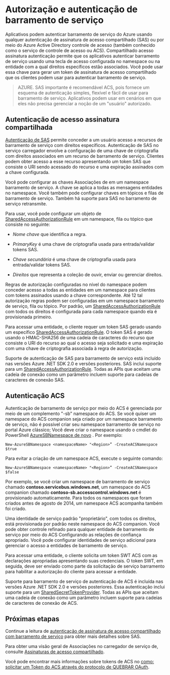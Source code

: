 <properties 
    pageTitle="Autenticação de barramento e a autorização de serviço | Microsoft Azure"
    description="Visão geral de autenticação de assinatura de acesso compartilhado (SAS)."
    services="service-bus"
    documentationCenter="na"
    authors="sethmanheim"
    manager="timlt"
    editor="" />
<tags 
    ms.service="service-bus"
    ms.devlang="na"
    ms.topic="article"
    ms.tgt_pltfrm="na"
    ms.workload="na"
    ms.date="10/03/2016"
    ms.author="sethm" />

# <a name="service-bus-authentication-and-authorization"></a>Autorização e autenticação de barramento de serviço

Aplicativos podem autenticar barramento de serviço do Azure usando qualquer autenticação de assinatura de acesso compartilhado (SAS) ou por meio do Azure Active Directory controle de acesso (também conhecido como o serviço de controle de acesso ou ACS). Compartilhado acesso assinatura autenticação permite que os aplicativos autenticar barramento de serviço usando uma tecla de acesso configurada no namespace ou na entidade com a qual direitos específicos estão associados. Você pode usar essa chave para gerar um token de assinatura de acesso compartilhado que os clientes podem usar para autenticar barramento de serviço.

>AZURE. SAS importante é recomendável ACS, pois fornece um esquema de autenticação simples, flexível e fácil de usar para barramento de serviço. Aplicativos podem usar em cenários em que eles não precisa gerenciar a noção de um "usuário" autorizado.

## <a name="shared-access-signature-authentication"></a>Autenticação de acesso assinatura compartilhada

[Autenticação de SAS](service-bus-sas-overview.md) permite conceder a um usuário acesso a recursos de barramento de serviço com direitos específicos. Autenticação de SAS no serviço carregador envolve a configuração de uma chave de criptografia com direitos associados em um recurso de barramento de serviço. Clientes podem obter acesso a esse recurso apresentando um token SAS que consiste o URI sendo acessado do recurso e uma expiração assinados com a chave configurada.

Você pode configurar as chaves Associações de em um namespace barramento de serviço. A chave se aplica a todas as mensagens entidades no namespace. Você também pode configurar chaves em tópicos e filas de barramento de serviço. Também há suporte para SAS no barramento de serviço retransmite.

Para usar, você pode configurar um objeto de [SharedAccessAuthorizationRule](https://msdn.microsoft.com/library/azure/microsoft.servicebus.messaging.sharedaccessauthorizationrule.aspx) em um namespace, fila ou tópico que consiste no seguinte:

- *Nome chave* que identifica a regra.

- *PrimaryKey* é uma chave de criptografia usada para entrada/validar tokens SAS.

- *Chave secundária* é uma chave de criptografia usada para entrada/validar tokens SAS.

- *Direitos* que representa a coleção de ouvir, enviar ou gerenciar direitos.

Regras de autorização configuradas no nível do namespace podem conceder acesso a todas as entidades em um namespace para clientes com tokens assinados usando a chave correspondente. Até 12 tal autorização regras podem ser configuradas em um namespace barramento de serviço, fila ou tópico. Por padrão, um [SharedAccessAuthorizationRule](https://msdn.microsoft.com/library/azure/microsoft.servicebus.messaging.sharedaccessauthorizationrule.aspx) com todos os direitos é configurada para cada namespace quando ela é provisionada primeiro.

Para acessar uma entidade, o cliente requer um token SAS gerado usando um específico [SharedAccessAuthorizationRule](https://msdn.microsoft.com/library/azure/microsoft.servicebus.messaging.sharedaccessauthorizationrule.aspx). O token SAS é gerado usando o HMAC-SHA256 de uma cadeia de caracteres do recurso que consiste o URI do recurso ao qual o acesso seja solicitado e uma expiração com uma chave de criptografia associada à regra de autorização.

Suporte de autenticação de SAS para barramento de serviço está incluído nas versões Azure .NET SDK 2.0 e versões posteriores. SAS inclui suporte para um [SharedAccessAuthorizationRule](https://msdn.microsoft.com/library/azure/microsoft.servicebus.messaging.sharedaccessauthorizationrule.aspx). Todas as APIs que aceitam uma cadeia de conexão como um parâmetro incluem suporte para cadeias de caracteres de conexão SAS.

## <a name="acs-authentication"></a>Autenticação ACS

Autenticação de barramento de serviço por meio do ACS é gerenciada por meio de um complemento "-sb" namespace do ACS. Se você quiser um namespace do ACS companion seja criado por um namespace barramento de serviço, não é possível criar seu namespace barramento de serviço no portal Azure clássico; Você deve criar o namespace usando o cmdlet do PowerShell [AzureSBNamespace de novo](https://msdn.microsoft.com/library/azure/dn495165.aspx) . Por exemplo:

```
New-AzureSBNamespace <namespaceName> "<Region>” -CreateACSNamespace $true
```

Para evitar a criação de um namespace ACS, execute o seguinte comando:

```
New-AzureSBNamespace <namespaceName> "<Region>” -CreateACSNamespace $false
```

Por exemplo, se você criar um namespace de barramento de serviço chamado **contoso.servicebus.windows.net**, um namespace do ACS companion chamado **contoso-sb.accesscontrol.windows.net** é provisionado automaticamente. Para todos os namespaces que foram criados antes de agosto de 2014, um namespace ACS acompanha também foi criado.

Uma identidade de serviço padrão "proprietário", com todos os direitos, está provisionada por padrão neste namespace do ACS companion. Você pode obter controle refinado para qualquer entidade de barramento de serviço por meio do ACS Configurando as relações de confiança apropriado. Você pode configurar identidades de serviço adicional para gerenciar o acesso a entidades de barramento de serviço.

Para acessar uma entidade, o cliente solicita um token SWT ACS com as declarações apropriadas apresentando suas credenciais. O token SWT, em seguida, deve ser enviado como parte da solicitação de serviço barramento para habilitar a autorização do cliente para acessar a entidade.

Suporte para barramento de serviço de autenticação de ACS é incluída nas versões Azure .NET SDK 2.0 e versões posteriores. Essa autenticação inclui suporte para um [SharedSecretTokenProvider](https://msdn.microsoft.com/library/azure/microsoft.servicebus.sharedsecrettokenprovider.aspx). Todas as APIs que aceitam uma cadeia de conexão como um parâmetro incluem suporte para cadeias de caracteres de conexão de ACS.

## <a name="next-steps"></a>Próximas etapas

Continue a leitura de [autenticação de assinatura de acesso compartilhado com barramento de serviço](service-bus-shared-access-signature-authentication.md) para obter mais detalhes sobre SAS.

Para obter uma visão geral de Associações no carregador de serviço de, consulte [Assinaturas de acesso compartilhado](service-bus-sas-overview.md).

Você pode encontrar mais informações sobre tokens de ACS no [como: solicitar um Token do ACS através do protocolo de QUEBRAR OAuth](https://msdn.microsoft.com/library/hh674475.aspx).



